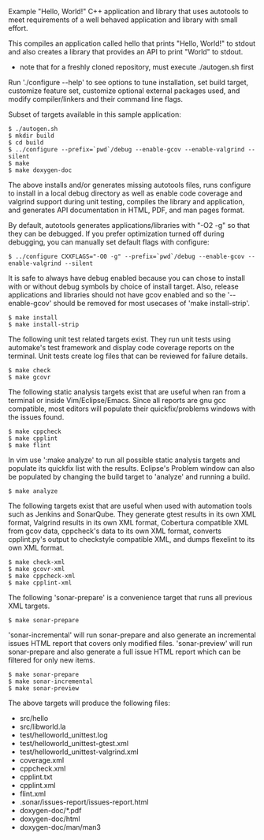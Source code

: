 Example "Hello, World!" C++ application and library that uses autotools to meet
requirements of a well behaved application and library with small effort.

This compiles an application called hello that prints "Hello, World!"
to stdout and also creates a library that provides an API to print
"World" to stdout.

* note that for a freshly cloned repository, must execute ./autogen.sh first

Run './configure --help' to see options to tune installation, set build target,
customize feature set, customize optional external packages used, and modify
compiler/linkers and their command line flags.

Subset of targets available in this sample application:

    $ ./autogen.sh
    $ mkdir build
    $ cd build
    $ ../configure --prefix=`pwd`/debug --enable-gcov --enable-valgrind --silent
    $ make
    $ make doxygen-doc

The above installs and/or generates missing autotools files, runs configure
to install in a local debug directory as well as enable code coverage and
valgrind support during unit testing, compiles the library and application,
and generates API documentation in HTML, PDF, and man pages format.

By default, autotools generates applications/libraries with "-O2 -g" so
that they can be debugged.  If you prefer optimization turned off during
debugging, you can manually set default flags with configure:

    $ ../configure CXXFLAGS="-O0 -g" --prefix=`pwd`/debug --enable-gcov --enable-valgrind --silent

It is safe to always have debug enabled because you can chose to install with
or without debug symbols by choice of install target. Also, release applications
and libraries should not have gcov enabled and so the '--enable-gcov' should
be removed for most usecases of 'make install-strip'.

    $ make install
    $ make install-strip

The following unit test related targets exist.  They run unit tests using
automake's test framework and display code coverage reports on the terminal.
Unit tests create log files that can be reviewed for failure details.

    $ make check
    $ make gcovr

The following static analysis targets exist that are useful when ran from
a terminal or inside Vim/Eclipse/Emacs.  Since all reports are gnu gcc
compatible, most editors will populate their quickfix/problems windows
with the issues found.

    $ make cppcheck
    $ make cpplint
    $ make flint

In vim use ':make analyze' to run all possible static analysis targets and
populate its quickfix list with the results. Eclipse's Problem window
can also be populated by changing the build target to 'analyze' and running
a build.

    $ make analyze

The following targets exist that are useful when used with automation
tools such as Jenkins and SonarQube. They generate gtest results in
its own XML format, Valgrind results in its own XML format,
Cobertura compatible XML from gcov data, cppcheck's data to its own XML
format, converts cpplint.py's output to checkstyle compatible XML, and dumps
flexelint to its own XML format.

    $ make check-xml
    $ make gcovr-xml
    $ make cppcheck-xml
    $ make cpplint-xml

The following 'sonar-prepare' is a convenience target that runs all previous
XML targets.

    $ make sonar-prepare

'sonar-incremental' will run sonar-prepare and also generate
an incremental issues HTML report that covers only modified files.
'sonar-preview' will run sonar-prepare and also generate a full issue HTML
report which can be filtered for only new items.

    $ make sonar-prepare
    $ make sonar-incremental
    $ make sonar-preview

The above targets will produce the following files:

 * src/hello
 * src/libworld.la
 * test/helloworld_unittest.log
 * test/helloworld_unittest-gtest.xml
 * test/helloworld_unittest-valgrind.xml
 * coverage.xml
 * cppcheck.xml
 * cpplint.txt
 * cpplint.xml
 * flint.xml
 * .sonar/issues-report/issues-report.html
 * doxygen-doc/*.pdf
 * doxygen-doc/html
 * doxygen-doc/man/man3

